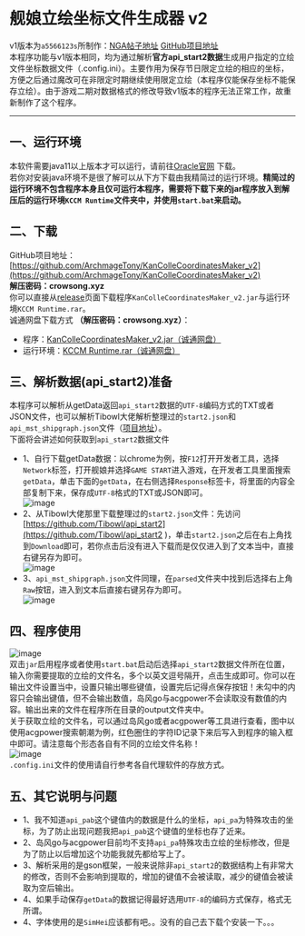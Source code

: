 # 舰娘立绘坐标文件生成器 v2  
v1版本为`a5566123s`所制作：[NGA帖子地址](https://bbs.nga.cn/read.php?tid=13252143&rand=442) [GitHub项目地址](https://github.com/a5566123s/KanColleCoordinatesMaker)  
本程序功能与v1版本相同，均为通过解析**官方api_start2数据**生成用户指定的立绘文件坐标数据文件（.config.ini）。主要作用为保存节日限定立绘的相应的坐标，方便之后通过魔改可在非限定时期继续使用限定立绘（本程序仅能保存坐标不能保存立绘）。由于游戏二期对数据格式的修改导致v1版本的程序无法正常工作，故重新制作了这个程序。  
***
## 一、运行环境  
本软件需要java11以上版本才可以运行，请前往[Oracle官网](https://www.oracle.com/java/technologies/javase-jdk11-downloads.html "点击此处跳转") 下载。  
若你对安装java环境不是很了解可以从下方下载由我精简过的运行环境。**精简过的运行环境不包含程序本身且仅可运行本程序，需要将下载下来的jar程序放入到解压后的运行环境`KCCM Runtime`文件夹中，并使用`start.bat`来启动。**  
## 二、下载
GitHub项目地址：[https://github.com/ArchmageTony/KanColleCoordinatesMaker_v2](https://github.com/ArchmageTony/KanColleCoordinatesMaker_v2)  
**解压密码：crowsong.xyz**  
你可以直接从[release](https://github.com/ArchmageTony/KanColleCoordinatesMaker_v2/releases )页面下载程序`KanColleCoordinatesMaker_v2.jar`与运行环境`KCCM Runtime.rar`。  
诚通网盘下载方式 **（解压密码：crowsong.xyz）**：  
- 程序：[KanColleCoordinatesMaker_v2.jar（诚通网盘）](https://t00y.com/file/2276132-456385405 "解压密码：crowsong.xyz")  
- 运行环境：[KCCM Runtime.rar（诚通网盘）](https://t00y.com/file/2276132-456384453 "解压密码：crowsong.xyz")  

## 三、解析数据(api_start2)准备
本程序可以解析从getData返回`api_start2`数据的`UTF-8`编码方式的TXT或者JSON文件，也可以解析Tibowl大佬解析整理过的`start2.json`和`api_mst_shipgraph.json`文件（[项目地址](https://github.com/Tibowl/api_start2  )）。  
下面将会讲述如何获取到`api_start2`数据文件  
- 1、自行下载getData数据：以chrome为例，按`F12`打开开发者工具，选择`Network`标签，打开舰娘并选择`GAME START`进入游戏，在开发者工具里面搜索`getData`，单击下面的`getData`，在右侧选择`Response`标签卡，将里面的内容全部复制下来，保存成`UTF-8`格式的TXT或JSON即可。  
![image](https://www.crowsong.xyz/wp-content/uploads/2020/04/2020080709371744.png )  
- 2、从Tibowl大佬那里下载整理过的`start2.json`文件：先访问[https://github.com/Tibowl/api_start2](https://github.com/Tibowl/api_start2  )，单击`start2.json`之后在右上角找到`Download`即可，若你点击后没有进入下载而是仅仅进入到了文本当中，直接右键另存为即可。  
![image](https://www.crowsong.xyz/wp-content/uploads/2020/04/2020080709414383.png )  
- 3、`api_mst_shipgraph.json`文件同理，在`parsed`文件夹中找到后选择右上角`Raw`按钮，进入到文本后直接右键另存为即可。  
![image](https://www.crowsong.xyz/wp-content/uploads/2020/04/2020080709414468.png )  

## 四、程序使用
![image](https://www.crowsong.xyz/wp-content/uploads/2020/04/2020080709530029.png )  
双击`jar`启用程序或者使用`start.bat`启动后选择`api_start2`数据文件所在位置，输入你需要提取的立绘的文件名，多个以英文逗号隔开，点击生成即可。你可以在输出文件设置当中，设置只输出哪些键值，设置完后记得点保存按钮！未勾中的内容只会输出键值，但不会输出数值，岛风go与acgpower不会读取没有数值的内容。输出出来的文件在程序所在目录的output文件夹中。  
关于获取立绘的文件名，可以通过岛风go或者acgpower等工具进行查看，图中以使用acgpower搜索朝潮为例，红色圈住的字符ID记录下来后写入到程序的输入框中即可。请注意每个形态各自有不同的立绘文件名称！  
![image](https://www.crowsong.xyz/wp-content/uploads/2020/04/20200807095259100.png )  
`.config.ini`文件的使用请自行参考各自代理软件的存放方式。  
## 五、其它说明与问题
- 1、我不知道`api_pab`这个键值内的数据是什么的坐标，`api_pa`为特殊攻击的坐标，为了防止出现问题我把`api_pab`这个键值的坐标也存了近来。  
- 2、岛风go与acgpower目前均不支持`api_pa`特殊攻击立绘的坐标修改，但是为了防止以后增加这个功能我就先都给写上了。  
- 3、解析采用的是gson框架，一般来说除非`api_start2`的数据结构上有非常大的修改，否则不会影响到提取的，增加的键值不会被读取，减少的键值会被读取为空后输出。  
- 4、如果手动保存`getData`的数据记得最好选用`UTF-8`的编码方式保存，格式无所谓。  
- 4、字体使用的是`SimHei`应该都有吧。。没有的自己去下载个安装一下。。。  

